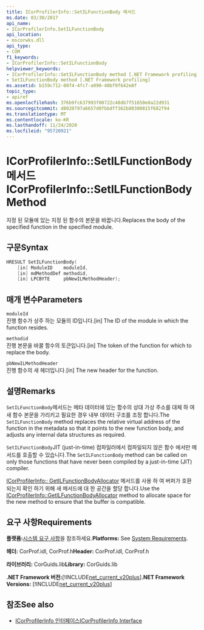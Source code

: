 ```yaml
---
title: ICorProfilerInfo::SetILFunctionBody 메서드
ms.date: 03/30/2017
api_name:
- ICorProfilerInfo.SetILFunctionBody
api_location:
- mscorwks.dll
api_type:
- COM
f1_keywords:
- ICorProfilerInfo::SetILFunctionBody
helpviewer_keywords:
- ICorProfilerInfo::SetILFunctionBody method [.NET Framework profiling]
- SetILFunctionBody method [.NET Framework profiling]
ms.assetid: b159c712-00f4-4fc7-a990-40bf9f642e8f
topic_type:
- apiref
ms.openlocfilehash: 376b9fc637993f00722c48db7f51650e0a22d931
ms.sourcegitcommit: d8020797a6657d0fbbdff362b80300815f682f94
ms.translationtype: MT
ms.contentlocale: ko-KR
ms.lasthandoff: 11/24/2020
ms.locfileid: "95720921"
---
```

# <a name="icorprofilerinfosetilfunctionbody-method"></a><span data-ttu-id="e8fdc-102">ICorProfilerInfo::SetILFunctionBody 메서드</span><span class="sxs-lookup"><span data-stu-id="e8fdc-102">ICorProfilerInfo::SetILFunctionBody Method</span></span>

<span data-ttu-id="e8fdc-103">지정 된 모듈에 있는 지정 된 함수의 본문을 바꿉니다.</span><span class="sxs-lookup"><span data-stu-id="e8fdc-103">Replaces the body of the specified function in the specified module.</span></span>  
  
## <a name="syntax"></a><span data-ttu-id="e8fdc-104">구문</span><span class="sxs-lookup"><span data-stu-id="e8fdc-104">Syntax</span></span>  
  
```cpp  
HRESULT SetILFunctionBody(  
    [in] ModuleID    moduleId,  
    [in] mdMethodDef methodid,  
    [in] LPCBYTE     pbNewILMethodHeader);  
```  
  
## <a name="parameters"></a><span data-ttu-id="e8fdc-105">매개 변수</span><span class="sxs-lookup"><span data-stu-id="e8fdc-105">Parameters</span></span>  

 `moduleId`  
 <span data-ttu-id="e8fdc-106">진행 함수가 상주 하는 모듈의 ID입니다.</span><span class="sxs-lookup"><span data-stu-id="e8fdc-106">[in] The ID of the module in which the function resides.</span></span>  
  
 `methodid`  
 <span data-ttu-id="e8fdc-107">진행 본문을 바꿀 함수의 토큰입니다.</span><span class="sxs-lookup"><span data-stu-id="e8fdc-107">[in] The token of the function for which to replace the body.</span></span>  
  
 `pbNewILMethodHeader`  
 <span data-ttu-id="e8fdc-108">진행 함수의 새 헤더입니다.</span><span class="sxs-lookup"><span data-stu-id="e8fdc-108">[in] The new header for the function.</span></span>  
  
## <a name="remarks"></a><span data-ttu-id="e8fdc-109">설명</span><span class="sxs-lookup"><span data-stu-id="e8fdc-109">Remarks</span></span>  

 <span data-ttu-id="e8fdc-110">`SetILFunctionBody`메서드는 메타 데이터에 있는 함수의 상대 가상 주소를 대체 하 여 새 함수 본문을 가리키고 필요한 경우 내부 데이터 구조를 조정 합니다.</span><span class="sxs-lookup"><span data-stu-id="e8fdc-110">The `SetILFunctionBody` method replaces the relative virtual address of the function in the metadata so that it points to the new function body, and adjusts any internal data structures as required.</span></span>  
  
 <span data-ttu-id="e8fdc-111">`SetILFunctionBody`JIT (just-in-time) 컴파일러에서 컴파일되지 않은 함수 에서만 메서드를 호출할 수 있습니다.</span><span class="sxs-lookup"><span data-stu-id="e8fdc-111">The `SetILFunctionBody` method can be called on only those functions that have never been compiled by a just-in-time (JIT) compiler.</span></span>  
  
 <span data-ttu-id="e8fdc-112">[ICorProfilerInfo:: GetILFunctionBodyAllocator](icorprofilerinfo-getilfunctionbodyallocator-method.md) 메서드를 사용 하 여 버퍼가 호환 되는지 확인 하기 위해 새 메서드에 대 한 공간을 할당 합니다.</span><span class="sxs-lookup"><span data-stu-id="e8fdc-112">Use the [ICorProfilerInfo::GetILFunctionBodyAllocator](icorprofilerinfo-getilfunctionbodyallocator-method.md) method to allocate space for the new method to ensure that the buffer is compatible.</span></span>  
  
## <a name="requirements"></a><span data-ttu-id="e8fdc-113">요구 사항</span><span class="sxs-lookup"><span data-stu-id="e8fdc-113">Requirements</span></span>  

 <span data-ttu-id="e8fdc-114">**플랫폼:**[시스템 요구 사항](../../get-started/system-requirements.md)을 참조하세요.</span><span class="sxs-lookup"><span data-stu-id="e8fdc-114">**Platforms:** See [System Requirements](../../get-started/system-requirements.md).</span></span>  
  
 <span data-ttu-id="e8fdc-115">**헤더:** CorProf.idl, CorProf.h</span><span class="sxs-lookup"><span data-stu-id="e8fdc-115">**Header:** CorProf.idl, CorProf.h</span></span>  
  
 <span data-ttu-id="e8fdc-116">**라이브러리:** CorGuids.lib</span><span class="sxs-lookup"><span data-stu-id="e8fdc-116">**Library:** CorGuids.lib</span></span>  
  
 <span data-ttu-id="e8fdc-117">**.NET Framework 버전:**[!INCLUDE[net_current_v20plus](../../../../includes/net-current-v20plus-md.md)]</span><span class="sxs-lookup"><span data-stu-id="e8fdc-117">**.NET Framework Versions:** [!INCLUDE[net_current_v20plus](../../../../includes/net-current-v20plus-md.md)]</span></span>  
  
## <a name="see-also"></a><span data-ttu-id="e8fdc-118">참조</span><span class="sxs-lookup"><span data-stu-id="e8fdc-118">See also</span></span>

- [<span data-ttu-id="e8fdc-119">ICorProfilerInfo 인터페이스</span><span class="sxs-lookup"><span data-stu-id="e8fdc-119">ICorProfilerInfo Interface</span></span>](icorprofilerinfo-interface.md)
